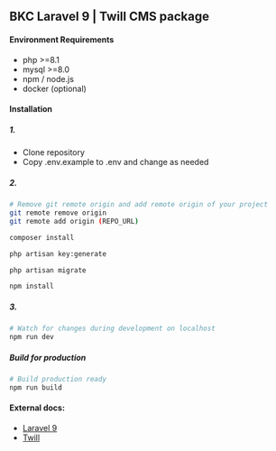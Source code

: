 ## BKC Laravel 9 | Twill CMS package

#### Environment Requirements
- php >=8.1
- mysql >=8.0
- npm / node.js
- docker (optional)

#### Installation

##### 1.

- Clone repository
- Copy .env.example to .env and change as needed

##### 2.

```sh
# Remove git remote origin and add remote origin of your project
git remote remove origin
git remote add origin (REPO_URL)
```

```sh
composer install
```

```sh
php artisan key:generate
```

```sh
php artisan migrate
```

```sh
npm install
```

##### 3.

```sh
# Watch for changes during development on localhost
npm run dev
```

##### Build for production

```sh
# Build production ready
npm run build
```

#### External docs:

- [Laravel 9](https://laravel.com/docs/9.x/)
- [Twill](https://twill.io/docs/)